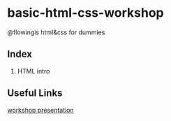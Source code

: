 # basic-html-css-workshop
@flowingis html&amp;css for dummies


## Index

1. HTML intro

## Useful Links
[workshop presentation](https://docs.google.com/presentation/d/1xDpbMGlv0U4L3hkFnMO3ljbOsvENeD2M-9ivAsb2rB0/edit?usp=sharing)